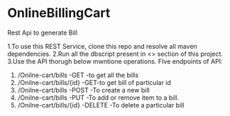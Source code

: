 # OnlineBillingCart
Rest Api to generate Bill 

1.To use this REST Service, clone this repo and resolve all maven dependencies.
2.Run all the dbscript present in <<dbscript>> section of this project.
3.Use the API thorugh below mwntione operations.
FIve endpoints of API:
1.   /Onilne-cart/bills  -GET -to get all the bills
2.   /Onilne-cart/bills/{id} -GET-to get bill of particular id
3.   /Onilne-cart/bills -POST -To create a new bill
4.   /Onilne-cart/bills -PUT -To add or remove item to a bill.
5.   /Onilne-cart/bills/{id} -DELETE -To  delete a particular bill


